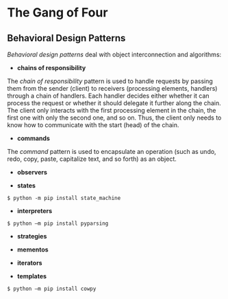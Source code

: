 # The Gang of Four

## Behavioral Design Patterns

*Behavioral design patterns* deal with object interconnection and algorithms:

- **chains of responsibility**

The *chain of responsibility* pattern is used to handle requests by passing them from the sender (client) to receivers 
(processing elements, handlers) through a chain of handlers. 
Each handler decides either whether it can process the request or whether it should delegate it further along the chain.
The client only interacts with the first processing element in the chain, 
the first one with only the second one, and so on.
Thus, the client only needs to know how to communicate with the start (head) of the chain.

- **commands**

The *command* pattern is used to encapsulate an operation 
(such as undo, redo, copy, paste, capitalize text, and so forth) as an object.

- **observers**

- **states**

```unix
$ python -m pip install state_machine
```

- **interpreters**

```unix
$ python –m pip install pyparsing
```

- **strategies**

- **mementos**

- **iterators**

- **templates**

```unix
$ python –m pip install cowpy
```
